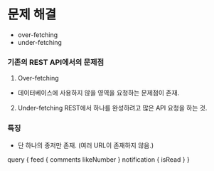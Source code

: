 # 문제 해결
- over-fetching
- under-fetching

### 기존의 REST API에서의 문제점
1. Over-fetching
- 데이터베이스에 사용하지 않을 영역을 요청하는 문제점이 존재.

2. Under-fetching
REST에서 하나를 완성하려고 많은 API 요청을 하는 것.

### 특징
- 단 하나의 종저만 존재. (여러 URL이 존재하지 않음.)

query {
    feed {
        comments
        likeNumber
    }
    notification {
        isRead
    }
}